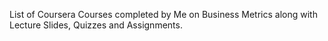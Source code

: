 List of Coursera Courses completed by Me on Business Metrics along with Lecture Slides, Quizzes and Assignments.

